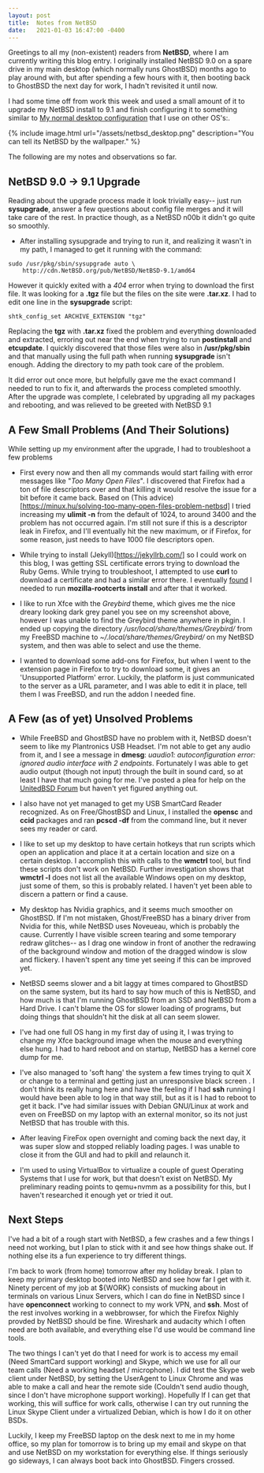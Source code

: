 ```yaml
---
layout: post
title:  Notes from NetBSD
date:   2021-01-03 16:47:00 -0400
---
```


Greetings to all my (non-existent) readers from **NetBSD**, where I am currently writing this blog entry. I originally installed NetBSD 9.0 on a spare drive in my main desktop (which normally runs GhostBSD) months ago to play around with, but after spending a few hours with it, then booting back to GhostBSD the next day for work, I hadn't revisited it until now.

I had some time off from work this week and used a small amount of it to upgrade my NetBSD install to 9.1 and finish configuring it to something similar to [My normal desktop configuration](https://bdk0.github.io/2020/12/30/my-unix-desktop.html) that I use on other OS's:. 

{% include image.html url="/assets/netbsd_desktop.png" description="You can tell its NetBSD by the wallpaper." %}

The following are my notes and observations so far.

## NetBSD 9.0 -> 9.1 Upgrade

Reading about the upgrade process made it look trivially easy-- just run **sysupgrade**, answer a few questions about config file merges and it will take care of the rest. In practice though, as a NetBSD n00b it didn't go quite so smoothly.

- After installing sysupgrade and trying to run it, and realizing it wasn't in my path, I managed to get it running with the command:
~~~
sudo /usr/pkg/sbin/sysupgrade auto \
    http://cdn.NetBSD.org/pub/NetBSD/NetBSD-9.1/amd64
~~~
However it quickly exited with a *404* error when trying to download the first file. It was looking for a **.tgz** file but the files on the site were **.tar.xz**. I had to edit one line in the **sysupgrade** script:

~~~
shtk_config_set ARCHIVE_EXTENSION "tgz"
~~~

Replacing the **tgz** with **.tar.xz** fixed the problem and everything downloaded and extracted, erroring out near the end when trying to run **postinstall** and **etcupdate**. I quickly discovered that those files were also in **/usr/pkg/sbin** and that manually using the full path when running **sysupgrade** isn't enough. Adding the directory to my path took care of the problem.

It did error out once more,  but helpfully gave me the exact command I needed to run to fix it, and afterwards the process completed smoothly. After the upgrade was complete, I celebrated by upgrading all my packages and rebooting, and was relieved to be greeted with NetBSD 9.1

## A Few Small Problems (And Their Solutions)

While setting up my environment after the upgrade, I had to troubleshoot a few problems

- First every now and then all my commands would start failing with error messages like "*Too Many Open Files*". I discovered that Firefox had a ton of file descriptors over and that killing it would resolve the issue for a bit before it came back. Based on (This advice)[https://minux.hu/solving-too-many-open-files-problem-netbsd] I tried increasing my **ulimit -n** from the default of 1024, to around 3400 and the problem has not occurred again. I'm still not sure if this is a descriptor leak in Firefox, and I'll eventually hit the new maximum, or if Firefox, for some reason, just needs to have 1000 file descriptors open.

- While trying to install (Jekyll)[https://jekyllrb.com/] so I could work on this blog, I was getting SSL certificate errors trying to download the Ruby Gems. While trying to troubleshoot, I attempted to use **curl** to download a certificate and had a similar error there. I eventually [found](https://www.reddit.com/r/NetBSD/comments/dveadk/ssl_errors_with_git_and_curl) I needed to run **mozilla-rootcerts install** and after that it worked.

- I like to run Xfce with the *Greybird* theme, which gives me the nice dreary looking dark grey panel you see on my screenshot above, however I was unable to find the Greybird theme anywhere in pkgin. I ended up copying the directory */usr/local/share/themes/Greybird/* from my FreeBSD machine to *~/.local/share/themes/Greybird/* on my NetBSD system, and then was able to select and use the theme.

- I wanted to download some add-ons for Firefox, but when I went to the extension page in Firefox to try to download some, it gives an 'Unsupported Platform' error. Luckily, the platform is just communicated to the server as a URL parameter, and I was able to edit it in place, tell them I was FreeBSD, and run the addon I needed fine.

## A Few (as of yet) Unsolved Problems

- While FreeBSD and GhostBSD have no problem with it, NetBSD doesn't seem to like my Plantronics USB Headset. I'm not able to get any audio from it, and I see a message in **dmesg**: *uaudio1: autoconfiguration error: ignored audio interface with 2 endpoints*. Fortunately I was able to get audio output (though not input) through the built in sound card, so at least I have that much going for me. I've posted a plea for help on the [UnitedBSD Forum](https://www.unitedbsd.com/d/353-help-getting-microphone-and-smartcard-reader-working) but haven't yet figured anything out.

- I also have not yet managed to get my USB SmartCard Reader recognized. As on Free/GhostBSD and Linux, I installed the **opensc** and **ccid** packages and ran **pcscd -df** from the command line, but it never sees my reader or card.

- I like to set up my desktop to have certain hotkeys that run scripts which open an application and place it at a certain location and size on a certain desktop. I accomplish this with calls to the **wmctrl** tool, but find these scripts don't work on NetBSD. Further investigation shows that **wmctrl -l** does not list all the available Windows open on my desktop, just some of them, so this is probably related. I haven't yet been able to discern a pattern or find a cause.

- My desktop has Nvidia graphics, and it seems much smoother on GhostBSD. If I'm not mistaken, Ghost/FreeBSD has a binary driver from Nvidia for this, while NetBSD uses Noveueau, which is probably the cause. Currently I have visible screen tearing and some temporary redraw glitches-- as I drag one window in front of another the redrawing of the background window and motion of the dragged window is slow and flickery. I haven't spent any time yet seeing if this can be improved yet.

- NetBSD seems slower and a bit laggy at times compared to GhostBSD on the same system, but its hard to say how much of this is NetBSD, and how much is that I'm running GhostBSD from an SSD and NetBSD from a Hard Drive. I can't blame the OS for slower loading of programs, but doing things that shouldn't hit the disk at all can seem slower.

- I've had one full OS hang in my first day of using it, I was trying to change my Xfce background image when the mouse and everything else hung. I had to hard reboot and on startup, NetBSD has a kernel core dump for me.

- I've also managed to 'soft hang' the system a few times trying to quit X or change to a terminal and getting just an unresponsive black screen . I don't think its really hung here and have the feeling if I had **ssh** running I would have been able to log in that way still, but as it is I had to reboot to get it back. I"ve had similar issues with Debian GNU/Linux at work and even on FreeBSD on my laptop with an external monitor, so its not just NetBSD that has trouble with this.

- After leaving FireFox open overnight and coming back the next day, it was super slow and stopped reliably loading pages. I was unable to close it from the GUI and had to pkill and relaunch it.

- I'm used to using VirtualBox to virtualize a couple of guest Operating Systems that I use for work, but that doesn't exist on NetBSD. My preliminary reading  points to qemu+nvmm as a possibility for this, but I haven't researched it enough yet or tried it out.

## Next Steps

I've had a bit of a rough start with NetBSD, a few crashes and a few things I need not working, but I plan to stick with it and see how things shake out. If nothing else its a fun experience to try different things. 

I'm back to work (from home) tomorrow after my holiday break. I plan to keep my primary desktop booted into NetBSD and see how far I get with it.  Ninety percent of my job at ${WORK} consists of mucking about in terminals on various Linux Servers, which I can do fine in NetBSD since I have **openconnect** working to connect to my work VPN, and **ssh**. Most of the rest involves working in a webbrowser, for which the Firefox Nighly provded by NetBSD should be fine. Wireshark and audacity which I often need are both available, and everything else I'd use would be command line tools.

The two things I can't yet do that I need for work is to access my email (Need SmartCard support working) and Skype, which we use for all our team calls (Need a working headset / microphone). I did test the Skype web client under NetBSD, by setting the UserAgent to Linux Chrome and was able to make a call and hear the remote side (Couldn't send audio though, since I don't have microphone support working). Hopefully If I can get that working, this will suffice for work calls, otherwise I can try out running the Linux Skype Client under a virtualized Debian, which is how I do it on other BSDs.

Luckily, I keep my FreeBSD laptop on the desk next to me in my home office, so my plan for tomorrow is to bring up my email and skype on that and use NetBSD on my workstation for everything else. If things seriously go sideways, I can always boot back into GhostBSD. Fingers crossed.



















